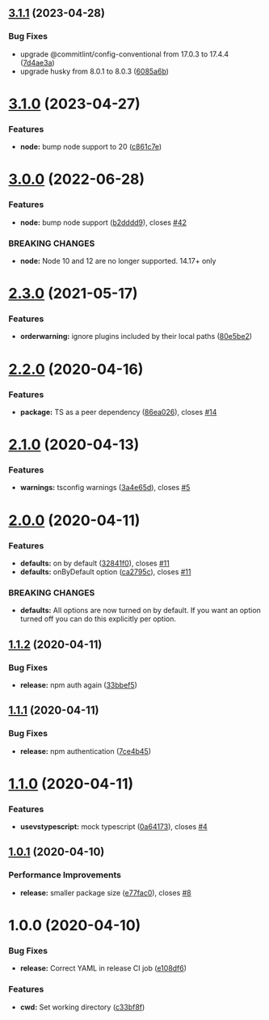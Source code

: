 ## [3.1.1](https://github.com/andyrooger/vs-compat-ts-plugin/compare/v3.1.0...v3.1.1) (2023-04-28)


### Bug Fixes

* upgrade @commitlint/config-conventional from 17.0.3 to 17.4.4 ([7d4ae3a](https://github.com/andyrooger/vs-compat-ts-plugin/commit/7d4ae3abda9d8a33defed1a5b448b97dfe961dc1))
* upgrade husky from 8.0.1 to 8.0.3 ([6085a6b](https://github.com/andyrooger/vs-compat-ts-plugin/commit/6085a6be49d1749942bd9c7a0e729dd79604b117))

# [3.1.0](https://github.com/andyrooger/vs-compat-ts-plugin/compare/v3.0.0...v3.1.0) (2023-04-27)


### Features

* **node:** bump node support to 20 ([c861c7e](https://github.com/andyrooger/vs-compat-ts-plugin/commit/c861c7e21d664f473d51edc76140a8bed1c39307))

# [3.0.0](https://github.com/andyrooger/vs-compat-ts-plugin/compare/v2.3.0...v3.0.0) (2022-06-28)


### Features

* **node:** bump node support ([b2dddd9](https://github.com/andyrooger/vs-compat-ts-plugin/commit/b2dddd9c18e444346d0f7d3ed84d5dcd056b1c69)), closes [#42](https://github.com/andyrooger/vs-compat-ts-plugin/issues/42)


### BREAKING CHANGES

* **node:** Node 10 and 12 are no longer supported. 14.17+ only

# [2.3.0](https://github.com/andyrooger/vs-compat-ts-plugin/compare/v2.2.0...v2.3.0) (2021-05-17)


### Features

* **orderwarning:** ignore plugins included by their local paths ([80e5be2](https://github.com/andyrooger/vs-compat-ts-plugin/commit/80e5be2246115cbb3bf435cb88439daa2c0cda03))

# [2.2.0](https://github.com/andyrooger/vs-compat-ts-plugin/compare/v2.1.0...v2.2.0) (2020-04-16)


### Features

* **package:** TS as a peer dependency ([86ea026](https://github.com/andyrooger/vs-compat-ts-plugin/commit/86ea026c6edbc594d9f33516e7d7173ace135227)), closes [#14](https://github.com/andyrooger/vs-compat-ts-plugin/issues/14)

# [2.1.0](https://github.com/andyrooger/vs-compat-ts-plugin/compare/v2.0.0...v2.1.0) (2020-04-13)


### Features

* **warnings:** tsconfig warnings ([3a4e65d](https://github.com/andyrooger/vs-compat-ts-plugin/commit/3a4e65d79155caa774944b9ab5b5864922db80f3)), closes [#5](https://github.com/andyrooger/vs-compat-ts-plugin/issues/5)

# [2.0.0](https://github.com/andyrooger/vs-compat-ts-plugin/compare/v1.1.2...v2.0.0) (2020-04-11)


### Features

* **defaults:** on by default ([32841f0](https://github.com/andyrooger/vs-compat-ts-plugin/commit/32841f0c1fe5c3dc9703253c63b17c9ccdd8eee6)), closes [#11](https://github.com/andyrooger/vs-compat-ts-plugin/issues/11)
* **defaults:** onByDefault option ([ca2795c](https://github.com/andyrooger/vs-compat-ts-plugin/commit/ca2795cc17a86a35aa7b6699c8499bc0fc182401)), closes [#11](https://github.com/andyrooger/vs-compat-ts-plugin/issues/11)


### BREAKING CHANGES

* **defaults:** All options are now turned on by default. If you want an option turned off you can
do this explicitly per option.

## [1.1.2](https://github.com/andyrooger/vs-compat-ts-plugin/compare/v1.1.1...v1.1.2) (2020-04-11)


### Bug Fixes

* **release:** npm auth again ([33bbef5](https://github.com/andyrooger/vs-compat-ts-plugin/commit/33bbef5f668b842a1a4b25f3e4e981d91ddb577f))

## [1.1.1](https://github.com/andyrooger/vs-compat-ts-plugin/compare/v1.1.0...v1.1.1) (2020-04-11)


### Bug Fixes

* **release:** npm authentication ([7ce4b45](https://github.com/andyrooger/vs-compat-ts-plugin/commit/7ce4b45dbfd3df6a6a3405e29bd20be75763b723))

# [1.1.0](https://github.com/andyrooger/vs-compat-ts-plugin/compare/v1.0.1...v1.1.0) (2020-04-11)


### Features

* **usevstypescript:** mock typescript ([0a64173](https://github.com/andyrooger/vs-compat-ts-plugin/commit/0a64173b8b9f805f9162305b2431ee5cab8cfda8)), closes [#4](https://github.com/andyrooger/vs-compat-ts-plugin/issues/4)

## [1.0.1](https://github.com/andyrooger/vs-compat-ts-plugin/compare/v1.0.0...v1.0.1) (2020-04-10)


### Performance Improvements

* **release:** smaller package size ([e77fac0](https://github.com/andyrooger/vs-compat-ts-plugin/commit/e77fac0859d7da2bae35853d2788ed8bb00bbffa)), closes [#8](https://github.com/andyrooger/vs-compat-ts-plugin/issues/8)

# 1.0.0 (2020-04-10)


### Bug Fixes

* **release:** Correct YAML in release CI job ([e108df6](https://github.com/andyrooger/vs-compat-ts-plugin/commit/e108df6dacaca0b113f70878152b94fdc890fdef))

### Features

* **cwd:** Set working directory ([c33bf8f](https://github.com/andyrooger/vs-compat-ts-plugin/commit/c33bf8f6d7ab80d3608756542ec40d80975e611e))
